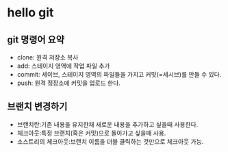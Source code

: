 # hello git

## git 명령어 요약

- clone: 원격 저장소 복사
- add: 스테이지 영역에 작업 파일 추가
- commit: 세이브, 스테이지 영역의 파일들을 가지고 커밋(=세시브)를 만들 수 있다.
- push: 원격 정장소에 커밋을 업로드 한다.

## 브랜치 변경하기

- 브랜치란:기존 내용을 유지한채 새로운 내용을 추가하고 싶을때 사용한다.
- 체크아웃:특정 브랜치(혹은 커밋)으로 돌아가고 싶을때 사용.
- 소스트리의 체크아웃:브랜치 이름을 더블 클릭하는 것만으로 체크아웃 가능.